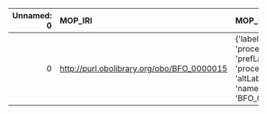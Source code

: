 |   Unnamed: 0 | MOP_IRI                                    | MOP_DESC                                                                              | PIMS-II_IRI                                          | PIMS-II_DESC                            |
|-------------:|:-------------------------------------------|:--------------------------------------------------------------------------------------|:-----------------------------------------------------|:----------------------------------------|
|            0 | http://purl.obolibrary.org/obo/BFO_0000015 | {'label': 'process', 'prefLabel': 'process', 'altLabel': None, 'name': 'BFO_0000015'} | http://www.molmod.info/semantics/pims-ii.ttl#Process | {'label': 'process', 'name': 'process'} |